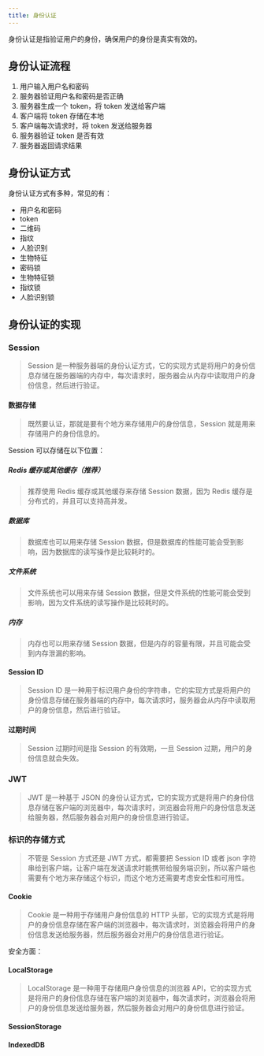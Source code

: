 ```yaml
---
title: 身份认证
---
```


身份认证是指验证用户的身份，确保用户的身份是真实有效的。

## 身份认证流程

1. 用户输入用户名和密码
2. 服务器验证用户名和密码是否正确
3. 服务器生成一个 token，将 token 发送给客户端
4. 客户端将 token 存储在本地
5. 客户端每次请求时，将 token 发送给服务器
6. 服务器验证 token 是否有效
7. 服务器返回请求结果

## 身份认证方式

身份认证方式有多种，常见的有：

- 用户名和密码
- token
- 二维码
- 指纹
- 人脸识别
- 生物特征
- 密码锁
- 生物特征锁
- 指纹锁
- 人脸识别锁

## 身份认证的实现

### Session

> Session 是一种服务器端的身份认证方式，它的实现方式是将用户的身份信息存储在服务器端的内存中，每次请求时，服务器会从内存中读取用户的身份信息，然后进行验证。

#### 数据存储

> 既然要认证，那就是要有个地方来存储用户的身份信息，Session 就是用来存储用户的身份信息的。

Session 可以存储在以下位置：

##### Redis 缓存或其他缓存（推荐）

> 推荐使用 Redis 缓存或其他缓存来存储 Session 数据，因为 Redis 缓存是分布式的，并且可以支持高并发。

##### 数据库

> 数据库也可以用来存储 Session 数据，但是数据库的性能可能会受到影响，因为数据库的读写操作是比较耗时的。

##### 文件系统

> 文件系统也可以用来存储 Session 数据，但是文件系统的性能可能会受到影响，因为文件系统的读写操作是比较耗时的。

##### 内存

> 内存也可以用来存储 Session 数据，但是内存的容量有限，并且可能会受到内存泄漏的影响。

#### Session ID

> Session ID 是一种用于标识用户身份的字符串，它的实现方式是将用户的身份信息存储在服务器端的内存中，每次请求时，服务器会从内存中读取用户的身份信息，然后进行验证。

#### 过期时间

> Session 过期时间是指 Session 的有效期，一旦 Session 过期，用户的身份信息就会失效。

### JWT

> JWT 是一种基于 JSON 的身份认证方式，它的实现方式是将用户的身份信息存储在客户端的浏览器中，每次请求时，浏览器会将用户的身份信息发送给服务器，然后服务器会对用户的身份信息进行验证。

### 标识的存储方式

> 不管是 Session 方式还是 JWT 方式，都需要把 Session ID 或者 json 字符串给到客户端，让客户端在发送请求时能携带给服务端识别，所以客户端也需要有个地方来存储这个标识，而这个地方还需要考虑安全性和可用性。

#### Cookie

> Cookie 是一种用于存储用户身份信息的 HTTP 头部，它的实现方式是将用户的身份信息存储在客户端的浏览器中，每次请求时，浏览器会将用户的身份信息发送给服务器，然后服务器会对用户的身份信息进行验证。

安全方面：

#### LocalStorage

> LocalStorage 是一种用于存储用户身份信息的浏览器 API，它的实现方式是将用户的身份信息存储在客户端的浏览器中，每次请求时，浏览器会将用户的身份信息发送给服务器，然后服务器会对用户的身份信息进行验证。

#### SessionStorage

#### IndexedDB
